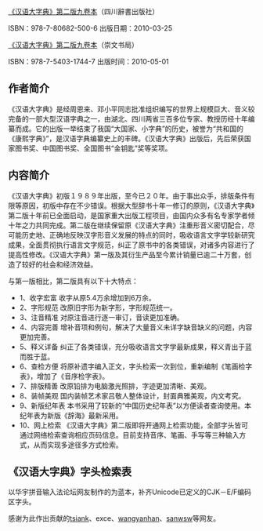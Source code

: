[《汉语大字典》第二版九卷本](http://220.167.54.88:8092/scrp/bookdetail.cfm?iBookNo=2329)（四川辭書出版社）

ISBN：978-7-80682-500-6
出版日期：2010-03-25

[《汉语大字典》第二版九卷本](http://www.cwbook.cn/plus/view.php?aid=2)（崇文书局）

ISBN：978-7-5403-1744-7
出版时间：2010-05-01

## 作者简介

《汉语大字典》是经周恩来、邓小平同志批准组织编写的世界上规模巨大、音义较完备的一部大型汉语字典之一，由湖北、四川两省三百多位专家、教授历经十年编纂而成。它的出版一举结束了我国“大国家、小字典”的历史，被誉为“共和国的《康熙字典》”，是汉语字典编纂史上的丰碑。《汉语大字典》出版后，先后荣获国家图书奖、中国图书奖、全国图书“金钥匙”奖等奖项。 

## 内容简介

《汉语大字典》初版１９８９年出版，至今已２０年。由于事出众手，排版条件有限等原因，初版中存在不少错误。根据大型辞书十年一修订的原则，《汉语大字典》第二版十年前已全面启动，是国家重大出版工程项目，由国内众多有名专家学者倾十年之力共同完成。第二版在继续保留原《汉语大字典》注重形音义密切配合，尽可能历史地、正确地反映汉字形音义发展的特点的同时，吸收语言文字学较新研究成果，全面贯彻执行语言文字规范，纠正了原书中的各类错误，对诸多内容进行了提高性修改。《汉语大字典》第一版及其衍生产品至今累计销量已逾二十万套，创造了较好的社会和经济效益。
 
与第一版相比，第二版具有以下十大特点：
 
* 1、收字宏富 收字从原5.4万余增加到6万余。
* 2、字形规范 改原旧字形为新字形，字形规范统一。
* 3、注音精准 对原注音进行逐一审订，音读更加准确。
* 4、内容完善 增补音项和例句，解决了大量音义未详字缺音缺义的问题，内容更加完善。
* 5、释义详备 纠正了各类错误，充分吸收语言文字学最新成果，释义青出于蓝而胜于蓝。
* 6、查检方便 将原补遗字编入正文，字头检索一次到位，重新编制《笔画检字表》，增加了《音序检字表》。
* 7、排版精善 改原铅排为电脑激光照排，字迹更加清晰、美观。
* 8、装帧美观 国内装帧艺术家吕敬人整体设计，封面典雅美观，内文考究。
* 9、新版纪年表 本书采用了较新的“中国历史纪年表”以方便读者查询使用。本纪年表为新版《辞海》最新采用。
* 10、网上检索 《汉语大字典》第二版即将开通网上检索功能，全部字头皆可通过网络检索查询相应页码信息。目前支持音序、笔画、手写等三种输入方式，从而实现多途径多方式检索。 

## 《汉语大字典》字头检索表

以华宇拼音输入法论坛网友制作的为蓝本，补齐Unicode已定义的CJK－E/F编码区字头。

感谢为此作出贡献的[tsiank](https://web.archive.org/web/20160808103151/http://www.pkucn.com/thread-293154-1-1.html)、exce、[wangyanhan](http://bbs.unispim.com/forum.php?mod=viewthread&tid=31827)、[sanwsw](http://bbs.unispim.com/forum.php?mod=viewthread&tid=31604)等网友。
